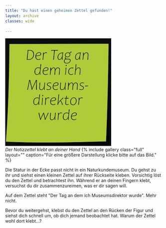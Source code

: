 ```yaml
---
title: "Du hast einen geheimen Zettel gefunden!"
layout: archive
classes: wide

---
```


[![](/img/thumbs/Zettel_thumb.jpg)](/img/Zettel.jpg)
*<br>Der Notizzettel klebt an deiner Hand*
{% include gallery class="full" layout="" caption="Für eine größere Darstellung klicke bitte auf das Bild." %}

Die Statur in der Ecke passt nicht in ein Naturkundemuseum. Du gehst zu ihr und siehst einen kleinen Zettel auf ihrer Rückseite kleben. Vorsichtig löst du den Zettel und betrachtest ihn. Während er an deinen Fingern klebt, versuchst du dir zusammenzureimen, was er dir sagen will.

Auf dem Zettel steht "Der Tag an dem ich Museumsdirektor wurde". Mehr nicht.

Bevor du weitergehst, klebst du den Zettel an den Rücken der Figur und siehst dich schnell um, ob dich jemand beobachtet hat. Warum der Zettel wohl dort klebt...?
